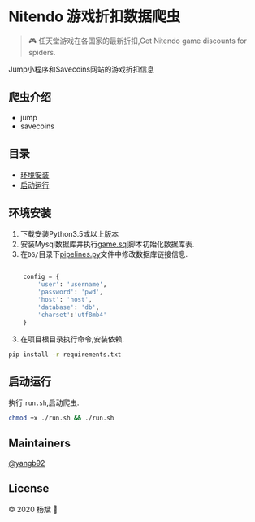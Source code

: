 # Nitendo 游戏折扣数据爬虫 

> :video_game: 任天堂游戏在各国家的最新折扣,Get Nitendo game discounts for spiders.

Jump小程序和Savecoins网站的游戏折扣信息

## 爬虫介绍
* jump
* savecoins

## 目录

* [环境安装](#环境安装)
* [启动运行](#启动运行)

## 环境安装
1. 下载安装Python3.5或以上版本
2. 安装Mysql数据库并执行[game.sql](game.sql)脚本初始化数据库表.
3. 在`DG/`目录下[pipelines.py](DG/pipelines.py)文件中修改数据库链接信息.
```python

    config = {
        'user': 'username', 
        'password': 'pwd', 
        'host': 'host',
        'database': 'db',
        'charset':'utf8mb4'
    }

```
3. 在项目根目录执行命令,安装依赖.
```bash
pip install -r requirements.txt
```

## 启动运行

执行 `run.sh`,启动爬虫.

```bash
chmod +x ./run.sh && ./run.sh
``` 

## Maintainers
[@yangb92](https://github.com/yangb92)

## License
© 2020 杨斌 :frog:
